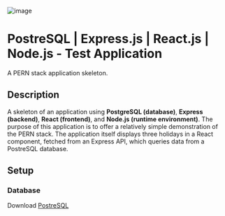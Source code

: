 ![image](https://github.com/user-attachments/assets/ae0082b5-4f58-4b0f-a3d5-6edb979c205d)
# PostreSQL | Express.js | React.js | Node.js - Test Application
A PERN stack application skeleton.

## Description
A skeleton of an application using **PostgreSQL (database)**, **Express (backend)**, **React (frontend)**, and **Node.js (runtime environment)**.
The purpose of this application is to offer a relatively simple demonstration of the PERN stack.
The application itself displays three holidays in a React component, fetched from an Express API, which queries data from a PostreSQL database.

## Setup
### Database
Download <a href="https://www.postgresql.org/download/" target="_blank">PostreSQL</a>
